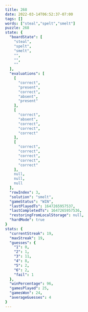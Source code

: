 ```yaml
---
title: 268
date: 2022-03-14T06:52:37-07:00
tags: []
words: ["steal","spelt","smelt"]
puzzle: 268
state: {
  "boardState": [
    "steal",
    "spelt",
    "smelt",
    "",
    "",
    ""
  ],
  "evaluations": [
    [
      "correct",
      "present",
      "correct",
      "absent",
      "present"
    ],
    [
      "correct",
      "absent",
      "correct",
      "correct",
      "correct"
    ],
    [
      "correct",
      "correct",
      "correct",
      "correct",
      "correct"
    ],
    null,
    null,
    null
  ],
  "rowIndex": 3,
  "solution": "smelt",
  "gameStatus": "WIN",
  "lastPlayedTs": 1647265957537,
  "lastCompletedTs": 1647265957536,
  "restoringFromLocalStorage": null,
  "hardMode": true
}
stats: {
  "currentStreak": 19,
  "maxStreak": 19,
  "guesses": {
    "1": 0,
    "2": 1,
    "3": 11,
    "4": 8,
    "5": 2,
    "6": 2,
    "fail": 1
  },
  "winPercentage": 96,
  "gamesPlayed": 25,
  "gamesWon": 24,
  "averageGuesses": 4
}
---
```


<!-- more -->
